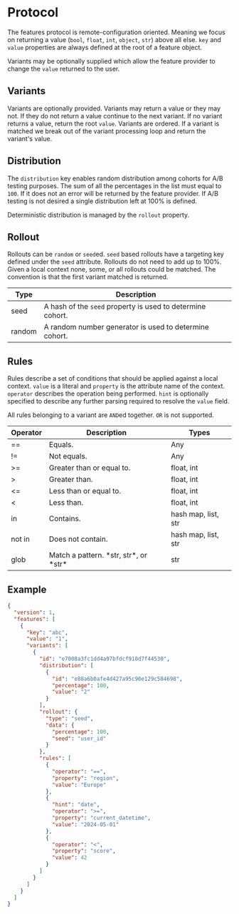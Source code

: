 # Protocol

The features protocol is remote-configuration oriented. Meaning we focus on returning a value (`bool`, `float`, `int`, `object`, `str`) above all else. `key` and `value` properties are always defined at the root of a feature object.

Variants may be optionally supplied which allow the feature provider to change the `value` returned to the user.

## Variants

Variants are optionally provided. Variants may return a value or they may not. If they do not return a value continue to the next variant. If no variant returns a value, return the root `value`. Variants are ordered. If a variant is matched we break out of the variant processing loop and return the variant's value.

## Distribution

The `distribution` key enables random distribution among cohorts for A/B testing purposes. The sum of all the percentages in the list must equal to `100`. If it does not an error will be returned by the feature provider. If A/B testing is not desired a single distribution left at 100% is defined.

Deterministic distribution is managed by the `rollout` property.

## Rollout

Rollouts can be `random` or `seed`ed. `seed` based rollouts have a targeting key defined under the `seed` attribute. Rollouts do not need to add up to 100%. Given a local context none, some, or all rollouts could be matched. The convention is that the first variant matched is returned.

| Type   | Description                                                |
| ------ | ---------------------------------------------------------- |
| seed   | A hash of the `seed` property is used to determine cohort. |
| random | A random number generator is used to determine cohort.     |

## Rules

Rules describe a set of conditions that should be applied against a local context. `value` is a literal and `property` is the attribute name of the context. `operator` describes the operation being performed. `hint` is optionally specified to describe any further parsing required to resolve the `value` field.

All rules belonging to a variant are `AND`ed together. `OR` is not supported.

| Operator | Description                               | Types               |
| -------- | ----------------------------------------- | ------------------- |
| ==       | Equals.                                   | Any                 |
| !=       | Not equals.                               | Any                 |
| >=       | Greater than or equal to.                 | float, int          |
| >        | Greater than.                             | float, int          |
| <=       | Less than or equal to.                    | float, int          |
| <        | Less than.                                | float, int          |
| in       | Contains.                                 | hash map, list, str |
| not in   | Does not contain.                         | hash map, list, str |
| glob     | Match a pattern. \*str, str\*, or \*str\* | str                 |

## Example

```json
{
  "version": 1,
  "features": [
    {
      "key": "abc",
      "value": "1",
      "variants": [
        {
          "id": "e7008a3fc1dd4a97bfdcf918d7f44530",
          "distribution": [
            {
              "id": "e88a6b0afe4d427a95c90e129c584698",
              "percentage": 100,
              "value": "2"
            }
          ],
          "rollout": {
            "type": "seed",
            "data": {
              "percentage": 100,
              "seed": "user_id"
            }
          },
          "rules": [
            {
              "operator": "==",
              "property": "region",
              "value": "Europe"
            },
            {
              "hint": "date",
              "operator": ">=",
              "property": "current_datetime",
              "value": "2024-05-01"
            },
            {
              "operator": "<",
              "property": "score",
              "value": 42
            }
          ]
        }
      ]
    }
  ]
}
```
